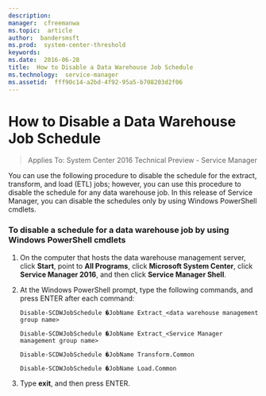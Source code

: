 ```yaml
---
description:  
manager:  cfreemanwa
ms.topic:  article
author:  bandersmsft
ms.prod:  system-center-threshold
keywords:  
ms.date:  2016-06-28
title:  How to Disable a Data Warehouse Job Schedule
ms.technology:  service-manager
ms.assetid:  fff90c14-a2bd-4f92-95a5-b708203d2f06
---
```


# How to Disable a Data Warehouse Job Schedule

>Applies To: System Center 2016 Technical Preview - Service Manager

You can use the following procedure to disable the schedule for the extract, transform, and load (ETL) jobs; however, you can use this procedure to disable the schedule for any data warehouse job. In this release of Service Manager, you can disable the schedules only by using Windows PowerShell cmdlets.


### To disable a schedule for a data warehouse job by using Windows PowerShell cmdlets

1.  On the computer that hosts the data warehouse management server, click **Start**, point to **All Programs**, click **Microsoft System Center**, click **Service Manager 2016**, and then click **Service Manager Shell**.

2.  At the Windows PowerShell prompt, type the following commands, and press ENTER after each command:

    ```
    Disable-SCDWJobSchedule �JobName Extract_<data warehouse management group name>
    ```

    ```
    Disable-SCDWJobSchedule �JobName Extract_<Service Manager management group name>
    ```

    ```
    Disable-SCDWJobSchedule �JobName Transform.Common
    ```

    ```
    Disable-SCDWJobSchedule �JobName Load.Common
    ```

3.  Type **exit**, and then press ENTER.



